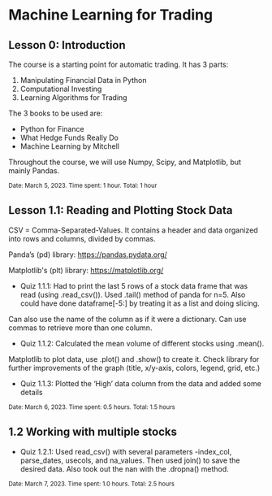 # Machine Learning for Trading

## Lesson 0: Introduction

The course is a starting point for automatic trading. It has 3 parts:
1. Manipulating Financial Data in Python
2. Computational Investing
3. Learning Algorithms for Trading

The 3 books to be used are:
* Python for Finance
* What Hedge Funds Really Do
* Machine Learning by Mitchell

Throughout the course, we will use Numpy, Scipy, and Matplotlib, but mainly Pandas.

<sub>Date: March 5, 2023. Time spent: 1 hour. Total: 1 hour</sub>

## Lesson 1.1: Reading and Plotting Stock Data

CSV = Comma-Separated-Values. It contains a header and data organized into rows and columns, divided by commas.

Panda’s (pd) library: https://pandas.pydata.org/

Matplotlib's (plt) library: https://matplotlib.org/

* Quiz 1.1.1: Had to print the last 5 rows of a stock data frame that was read (using .read_csv()). Used .tail() method of panda for n=5. Also could have done dataframe[-5:] by treating it as a list and doing slicing.

Can also use the name of the column as if it were a dictionary. Can use commas to retrieve more than one column.

* Quiz 1.1.2: Calculated the mean volume of different stocks using .mean().

Matplotlib to plot data, use .plot() and .show() to create it. Check library for further improvements of the graph (title, x/y-axis, colors, legend, grid, etc.)

* Quiz 1.1.3: Plotted the ‘High’ data column from the data and added some details

<sub>Date: March 6, 2023. Time spent: 0.5 hours. Total: 1.5 hours</sub>

## 1.2 Working with multiple stocks

* Quiz 1.2.1:  Used read_csv() with several parameters -index_col, parse_dates, usecols, and na_values. Then used join() to save the desired data. Also took out the nan with the .dropna() method.

<sub>Date: March 7, 2023. Time spent: 1.0 hours. Total: 2.5 hours</sub>
